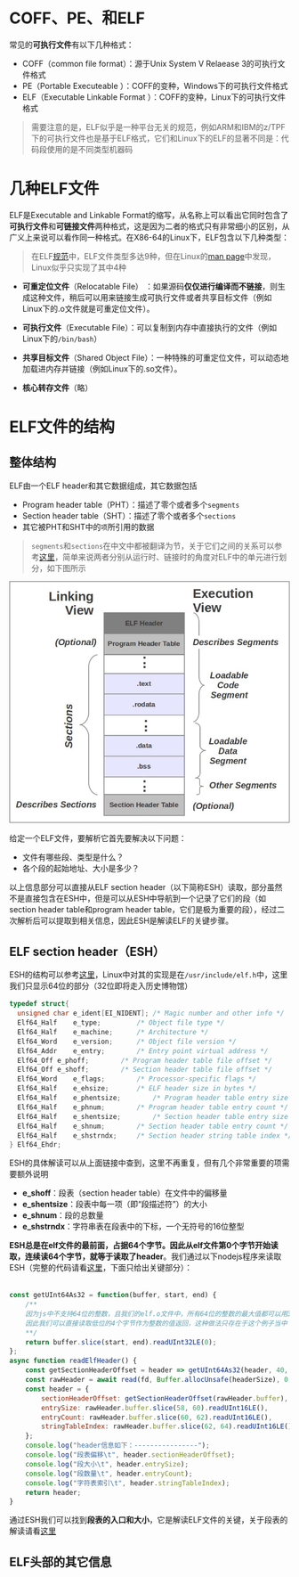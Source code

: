 # COFF、PE、和ELF
常见的**可执行文件**有以下几种格式：
* COFF（common file format）：源于Unix System V Relaease 3的可执行文件格式
* PE（Portable Executeable ）：COFF的变种，Windows下的可执行文件格式
* ELF（Executable Linkable Format ）：COFF的变种，Linux下的可执行文件格式

> 需要注意的是，ELF似乎是一种平台无关的规范，例如ARM和IBM的z/TPF下的可执行文件也是基于ELF格式，它们和Linux下的ELF的显著不同是：代码段使用的是不同类型机器码

# 几种ELF文件

ELF是Executable and Linkable Format的缩写，从名称上可以看出它同时包含了**可执行文件**和**可链接文件**两种格式，这是因为二者的格式只有非常细小的区别，从广义上来说可以看作同一种格式。在X86-64的Linux下，ELF包含以下几种类型：

> 在ELF[规范](https://en.wikipedia.org/wiki/Executable_and_Linkable_Format)中，ELF文件类型多达9种，但在Linux的[man page](https://man7.org/linux/man-pages/man5/elf.5.html)中发现，Linux似乎只实现了其中4种

* **可重定位文件**（Relocatable File）  ：如果源码**仅仅进行编译而不链接**，则生成这种文件，稍后可以用来链接生成可执行文件或者共享目标文件（例如Linux下的.o文件就是可重定位文件）。
  
* **可执行文件**（Executable File）：可以复制到内存中直接执行的文件（例如Linux下的`/bin/bash`）
  
* **共享目标文件**（Shared Object File）：一种特殊的可重定位文件，可以动态地加载进内存并链接（例如Linux下的.so文件）。
  
* **核心转存文件**（略）




# ELF文件的结构
## 整体结构
ELF由一个ELF header和其它数据组成，其它数据包括

* Program header table（PHT）：描述了零个或者多个`segments`
* Section header table（SHT）：描述了零个或者多个`sections`
* 其它被PHT和SHT中的`项`所引用的数据

> `segments`和`sections`在中文中都被翻译为节，关于它们之间的关系可以参考[这里](https://stackoverflow.com/questions/14361248/whats-the-difference-of-section-and-segment-in-elf-file-format)，简单来说两者分别从运行时、链接时的角度对ELF中的单元进行划分，如下图所示

![elf.jpg](/imgs/elf.jpg)

给定一个ELF文件，要解析它首先要解决以下问题：
* 文件有哪些段、类型是什么？
* 各个段的起始地址、大小是多少？

以上信息部分可以直接从ELF section header（以下简称ESH）读取，部分虽然不是直接包含在ESH中，但是可以从ESH中导航到一个记录了它们的段（如section header table和program header table，它们是极为重要的段），经过二次解析后可以提取到相关信息，因此ESH是解读ELF的关键步骤。



## ELF section header（ESH）
ESH的结构可以参考[这里](https://en.wikipedia.org/wiki/Executable_and_Linkable_Format)，Linux中对其的实现是在`/usr/include/elf.h`中，这里我们只显示64位的部分（32位即将走入历史博物馆）

```C
typedef struct{
  unsigned char	e_ident[EI_NIDENT];	/* Magic number and other info */
  Elf64_Half	e_type;			/* Object file type */
  Elf64_Half	e_machine;		/* Architecture */
  Elf64_Word	e_version;		/* Object file version */
  Elf64_Addr	e_entry;		/* Entry point virtual address */
  Elf64_Off	e_phoff;		/* Program header table file offset */
  Elf64_Off	e_shoff;		/* Section header table file offset */
  Elf64_Word	e_flags;		/* Processor-specific flags */
  Elf64_Half	e_ehsize;		/* ELF header size in bytes */
  Elf64_Half	e_phentsize;		/* Program header table entry size */
  Elf64_Half	e_phnum;		/* Program header table entry count */
  Elf64_Half	e_shentsize;		/* Section header table entry size */
  Elf64_Half	e_shnum;		/* Section header table entry count */
  Elf64_Half	e_shstrndx;		/* Section header string table index */
} Elf64_Ehdr;
```
ESH的具体解读可以从上面链接中查到，这里不再重复，但有几个非常重要的项需要额外说明
* **e_shoff**：段表（section header table）在文件中的偏移量
* **e_shentsize**：段表中每一项（即“段描述符”）的大小
* **e_shnum**：段的总数量
* **e_shstrndx**：字符串表在段表中的下标，一个无符号的16位整型

**ESH总是在elf文件的最前面，占据64个字节。因此从elf文件第0个字节开始读取，连续读64个字节，就等于读取了header**。我们通过以下nodejs程序来读取ESH（完整的代码请看[这里](./js_read_elf.md)，下面只给出关键部分）：

```JAVASCRIPT

const getUInt64As32 = function(buffer, start, end) {
	/**
	因为js中不支持64位的整数，且我们的elf.o文件中，所有64位的整数的最大值都可以用32位来表示，
	因此我们可以直接读取低位的4个字节作为整数的值返回，这种做法只存在于这个例子当中
	**/
	return buffer.slice(start, end).readUInt32LE(0);
};
async function readElfHeader() {
	const getSectionHeaderOffset = header => getUInt64As32(header, 40, 48);
	const rawHeader = await read(fd, Buffer.allocUnsafe(headerSize), 0, headerSize, null);
	const header = {
		sectionHeaderOffset: getSectionHeaderOffset(rawHeader.buffer),
		entrySize: rawHeader.buffer.slice(58, 60).readUInt16LE(),
		entryCount: rawHeader.buffer.slice(60, 62).readUInt16LE(),
		stringTableIndex: rawHeader.buffer.slice(62, 64).readUInt16LE()
	};
	console.log("header信息如下：----------------");
	console.log("段表偏移\t", header.sectionHeaderOffset);
	console.log("段大小\t", header.entrySize);
	console.log("段数量\t", header.entryCount);
	console.log("字符表索引\t", header.stringTableIndex);
	return header;
}

```
通过ESH我们可以找到**段表的入口和大小**，它是解读ELF文件的关键，关于段表的解读请看[这里](./elf_section_table.md)

## ELF头部的其它信息